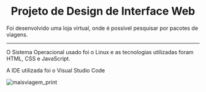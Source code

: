 <h1 align="center">Projeto de Design de Interface Web</h1>

 Foi desenvolvido uma loja virtual, onde é possível pesquisar por pacotes de viagens.
 <hr>
 O Sistema Operacional usado foi o Linux e as tecnologias utilizadas foram HTML, CSS e JavaScript.

A IDE utilizada foi o Visual Studio Code

![maisviagem_print](https://user-images.githubusercontent.com/115417152/203998168-e343853f-eba6-41bb-b493-994a90c7e3d3.png)
